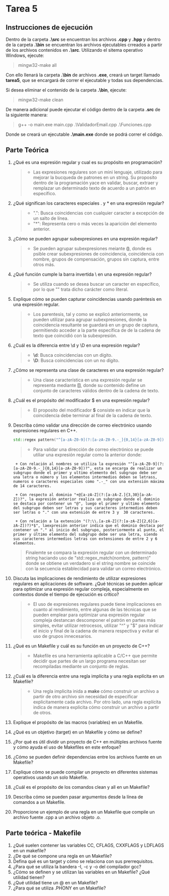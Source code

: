 # Tarea 5

## Instrucciones de ejecución

Dentro de la carpeta **.\src** se encuentran los archivos **.cpp** y **.hpp** y dentro de la carpeta **.\bin** se encuentran los archivos ejecutables crreados a partir de los archivos contenidos en **.\src**. Utilizando el sitema operativo Windows, ejecute:

> mingw32-make all 

Con ello llenará la carpeta  **.\bin** de archivos **.exe**, creará un target llamado **tarea5**, que se encargará de correr el ejecutable y todas sus dependencias.

Si desea eliminar el contenido de la carpeta **.\bin**, ejecute:

> mingw32-make clean

De manera adicional puede ejecutar el código dentro de la carpeta **\.src** de la siguiente manera:

> g++ -o main.exe main.cpp .\ValidadorEmail.cpp .\Funciones.cpp

Donde se creará un ejecutable **.\main.exe** donde se podrá correr el código.

## Parte Teórica

1. ¿Qué es una expresión regular y cual es su propósito en programación?

    > + Las expresiones regulares son un mini lenguaje, utilizado para mejorar la bucqueda de patrones en un string. Su proposito dentro de la programación yace en validar, buscar, extraer y remplazar un determinado texto de acuerdo a un patrón en específico.

2. ¿Qué significan los caracteres especiales . y * en una expresión regular?

    > + ".": Busca coincidencias con cualquier caracter a excepción de un salto de línea.
    > + "*": Representa cero o más veces la aparición del elemento anterior.

3. ¿Cómo se pueden agrupar subexpresiones en una expresión regular?

    > + Se pueden agrupar subexpresiones meiante **()**, donde es psible crear subexpresiones de coincidencia, coincidencia con nombre, grupos de compensación, grupos sin captura, entre otros más.

4. ¿Qué función cumple la barra invertida \ en una expresión regular?

    > + Se utiliza cuando se desea buscar un caracter en específico, por lo que "\" trata dicho carácter como literal.

5. Explique cómo se pueden capturar coincidencias usando paréntesis en una expresión
regular.

    > + Los parentesis, tal y como se explicó anteriormente, se pueden utilizar para agrupar subexpresiones, donde la coincidencia resultante se guardará en un grupo de captura, permitiendo acceder a la parte específica de de la cadena de texto que coincidió con la subexpresión.

6. ¿Cuál es la diferencia entre \d y \D en una expresión regular?

    > + **\d**: Busca coincidencias con un dígito.
    > + **\D**: Busca coincidencias con un no dígito.

7. ¿Cómo se representa una clase de caracteres en una expresión regular?

    > + Una clase característica en una expresión regular se representa mediante **[]**, donde su contenido define un conjunto de caracteres válidos dentro de la cadena de texto.

8. ¿Cuál es el propósito del modificador $ en una expresión regular?

    > + El proposito del modificador **$** consiste en indicar que la coincidencia debe terminar al final de la cadena de texto.

9. Describa cómo validar una dirección de correo electrónico usando expresiones regulares
en C++.

     ```c++
    std::regex pattern("^[a-zA-Z0-9](?:[a-zA-Z0-9.-_]{0,14}[a-zA-Z0-9])?+@[a-zA-Z](?:[a-zA-Z.]{3,30}[a-zA-Z])?(?:\\.[a-zA-Z](?:[a-zA-Z]{2,6}[a-zA-Z])?)*$");
    ```
    > + Para validar una dirección de correo electrónico se puede utiliar una expresión regular como la anterior donde:

        + Con relación al nombres se utiliza la expresión "^[a-zA-Z0-9](?:[a-zA-Z0-9.-_]{0,14}[a-zA-Z0-9])?", esta se encarga de realizar un subgrupo donde el primer y ultimo elemento del subgrupo debe ser una letra o número y los elementos intermedios deben se letrass, numeros o caracteres especiales como ".-_" con una extensión máxima de 14 caracteres.

        + Con respecto al dominio "+@[a-zA-Z](?:[a-zA-Z.]{3,30}[a-zA-Z])?", la expresión anterior realiza un subgrupo donde el dominio se destaca por contener un "@", luego el primer y ultimo elemento del subgrupo deben ser letras y sus caracteres intermedios deben ser letras o "." con una extensión de entre 3 y  30 caracteres.

        + Con relación a la extensión "(?:\\.[a-zA-Z](?:[a-zA-Z]{2,6}[a-zA-Z])?)*$", laexpresión anterior indica que el dominio destaca por contener un "." al inicio del subgrupo, posteriormente al punto, el primer y último elemento del subgrupo debe ser una letra, siendo sus caracteres intermedios letras con extensiones de entre 2 y 6 elementos.

    > Finalemte se compara la expresión regular con un determinado string haciando uso de "std::regex_match(nombre, pattern)" donde se obtiene un verdadero si el string nombre se coincide con la secuencia establecidad para validar un correo electrónico.
      
    

10. Discuta las implicaciones de rendimiento de utilizar expresiones regulares en aplicaciones de software. ¿Qué técnicas se pueden aplicar para optimizar una expresión regular
compleja, especialmente en contextos donde el tiempo de ejecución es crítico?

    > + El uso de expresiones regulares puede tiene implicaciones en cuanto al rendimiento, entre algunas de las técnicas que se pueden emplear para optimizar una expresión regular compleja destancan descomponer el patrón en partes más simples, evitar utilizar retrocesos, utilizar "^" y "$" para indicar el inicio y final de la cadena de manera respectiva y evitar el uso de grupos innecesarios.

11. ¿Qué es un Makefile y cuál es su función en un proyecto de C++?

    > + Makefile es una herramienta aplicable a C/C++ que permite decidir que partes de un largo programa necesitan ser recompiladas mediante un conjunto de reglas.

12. ¿Cuál es la diferencia entre una regla implícita y una regla explícita en un Makefile?

    > + Una regla implicita inida a **make** cómo construir un archivo a partir de otro archivo sin necesidad de especificar explicitamente cada archivo. Por otro lado, una regla explícita indica de manera explicita cómo construir un archivo a partir de otros.

13. Explique el propósito de las macros (variables) en un Makefile.

14. ¿Qué es un objetivo (target) en un Makefile y cómo se define?
15. ¿Por qué es útil dividir un proyecto de C++ en múltiples archivos fuente y cómo ayuda el uso de Makefiles en este enfoque?
16. ¿Cómo se pueden definir dependencias entre los archivos fuente en un Makefile?
17. Explique cómo se puede compilar un proyecto en diferentes sistemas operativos usando
un solo Makefile.
18. ¿Cuál es el propósito de los comandos clean y all en un Makefile?
19. Describa cómo se pueden pasar argumentos desde la línea de comandos a un Makefile.
20. Proporcione un ejemplo de una regla en un Makefile que compile un archivo fuente
.cpp a un archivo objeto .o.

## Parte teórica - Makefile

1. ¿Qué suelen contener las variables CC, CFLAGS, CXXFLAGS y LDFLAGS en un
makefile?
2. ¿De qué se compone una regla en un Makefile?
3. Defina qué es un target y cómo se relaciona con sus prerrequisitos.
4. ¿Para qué se utiliza la bandera -I, -c y -o del compilador gcc?
5. ¿Cómo se definen y se utilizan las variables en un Makefile? ¿Qué utilidad tienen?
6. ¿Qué utilidad tiene un @ en un Makefile?
7. ¿Para qué se utiliza .PHONY en un Makefile?

